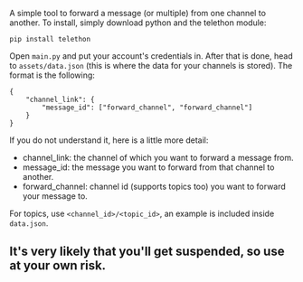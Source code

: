 A simple tool to forward a message (or multiple) from one channel to another. To install, simply download python and the telethon module:
```
pip install telethon
```

Open `main.py` and put your account's credentials in. After that is done, head to `assets/data.json` (this is where the data for your channels is stored). The format is the following:
```
{
    "channel_link": {
        "message_id": ["forward_channel", "forward_channel"]
    }
}
```
If you do not understand it, here is a little more detail:
* channel_link: the channel of which you want to forward a message from.
* message_id: the message you want to forward from that channel to another.
* forward_channel: channel id (supports topics too) you want to forward your message to.

For topics, use `<channel_id>/<topic_id>`, an example is included inside `data.json`.

## It's very likely that you'll get suspended, so use at your own risk.
